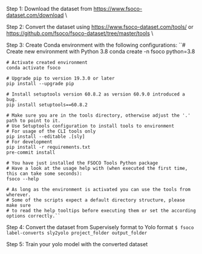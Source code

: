 Step 1: Download the dataset from https://www.fsoco-dataset.com/download \\

Step 2: Convert the dataset using https://www.fsoco-dataset.com/tools/ or https://github.com/fsoco/fsoco-dataset/tree/master/tools \\

Step 3: Create Conda environment with the following configurations:
	``# Create new environment with Python 3.8
	conda create -n fsoco python=3.8

	# Activate created environment
	conda activate fsoco

	# Upgrade pip to version 19.3.0 or later
	pip install --upgrade pip

	# Install setuptools version 60.8.2 as version 60.9.0 introduced a bug.
	pip install setuptools==60.8.2

	# Make sure you are in the tools directory, otherwise adjust the '.' path to point to it.
	# Use Setuptools configuration to install tools to environment
	# For usage of the CLI tools only
	pip install --editable .[sly]
	# For development
	pip install -r requirements.txt
	pre-commit install

	# You have just installed the FSOCO Tools Python package
	# Have a look at the usage help with (when executed the first time, this can take some seconds):
	fsoco --help
 
	# As long as the environment is activated you can use the tools from wherever.
	# Some of the scripts expect a default directory structure, please make sure
	# to read the help tooltips before executing them or set the according options correctly.``

Step 4: Convert the dataset from Supervisely format to Yolo format
	``$ fsoco label-converts sly2yolo project_folder output_folder``

Step 5: Train your yolo model with the converted dataset
	
